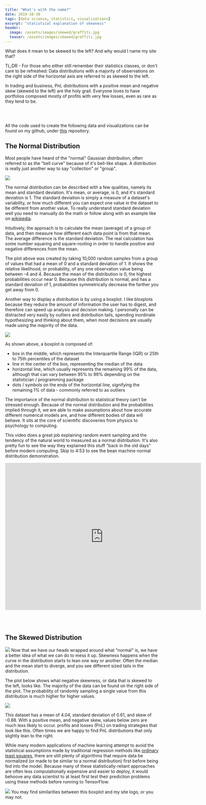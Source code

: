 ```yaml
---
title: "What's with the name?"
date: 2019-10-30
tags: [data science, statistics, visualizations]
excerpt: "statistical explanation of skewness"
header:
  image: /assets/images/skewed/graffiti.jpg
  teaser: /assets/images/skewed/graffiti.jpg
---
```


What does it mean to be skewed to the left? And why would I name my site that?

TL;DR - For those who either still remember their statistics classes, or don't
care to be refreshed: Data distributions with a majority of observations on the
right side of the horizontal axis are referred to as skewed to the left.

In trading and business, PnL distributions with a positive mean and negative skew
(skewed to the left) are the holy grail. Everyone loves to have portfolios
composed mostly of profits with very few losses, even as rare as they tend to be.

<br/><br/>

All the code used to create the following data and visualizations can be found on
my github, under [this](https://github.com/joe-cipolla/skewedtotheleft-explanation) repository.


## The Normal Distribution
Most people have heard of the "normal" Gaussian distribution, often referred to
as the "bell curve" because of it's bell-like shape. A distribution is really
just another way to say "collection" or "group".

<img src="{{ site.url }}{{ site.baseurl }}/assets/images/skewed/normal_distribution.png">

The normal distribution can be described with a few qualities, namely its mean
and standard deviation. It's mean, or average, is 0, and it's standard deviation is 1.
The standard deviation is simply a measure of a dataset's variability, or how
much different you can expect one value in the dataset to be different from another value.
To really understand standard deviation well you need to manually do the math or
follow along with an example like on [wikipedia](https://en.wikipedia.org/wiki/Standard_deviation).

Intuitively, the approach is to calculate the mean (average) of a group of data,
and then measure how different each data point is from that mean. The average difference
is the standard deviation. The real calculation has some number squaring and square-rooting
in order to handle positive and negative differences from the mean.

The plot above was created by taking 10,000 random samples from a group of values
that had a mean of 0 and a standard deviation of 1. It shows the relative likelihood,
or probability, of any one observation value being between -4 and 4. Because the
mean of the distribution is 0, the highest probabilities occur near 0. Because this
distribution is normal, and has a standard deviation of 1, probabilities symmetrically
decrease the farther you get away from 0.

Another way to display a distribution is by using a boxplot. I like bloxplots
because they reduce the amount of information the user has to digest, and therefore
can speed up analysis and decision making. I personally can be distracted very easily
by outliers and distribution tails, spending inordinate hypothesizing and thinking
about them, when most decisions are usually made using the majority of the data.

<img src="{{ site.url }}{{ site.baseurl }}/assets/images/skewed/annotated_box_plot.png">

As shown above, a boxplot is composed of:
- box in the middle, which represents the Interquartile Range (IQR) or 25th to 75th
percentiles of the dataset
- line in the center of the box, representing the median of the data
- horizontal line, which usually represents the remaining 99% of the data, although
that can vary between 95% to 99% depending on the statistician / programming package
- dots / symbols on the ends of the horizontal line, signifying the remaining 1% of
data - commonly referred to as outliers

The importance of the normal distribution to statistical theory can't be stressed enough.
Because of the normal distribution and the probabilities implied through it, we
are able to make assumptions about how accurate different numerical models are, and how
different bodies of data will behave. It sits at the core of scientific discoveries
from physics to psychology to computing.

This video does a great job explaining random event sampling and the tendency of
the natural world to measured as a normal distribution. It's also pretty fun to see
the way they explained this stuff "back in the old days" before modern computing. Skip to
4:53 to see the bean machine normal distribution demonstration.
<iframe title="vimeo-player" src="https://player.vimeo.com/video/351443264" width="640" height="480" frameborder="0" allowfullscreen></iframe>

<br/><br/>
## The Skewed Distribution
<img src="{{ site.url }}{{ site.baseurl }}/assets/images/skewed/pisa.png">
Now that we have our heads wrapped around what "normal" is, we have a better idea of
what we can do to mess it up. Skewness happens when the curve in the distribution
starts to lean one way or another. Often the median and the mean start to diverge,
and you see different sized tails in the distribution.

The plot below shows what negative skewness, or data that is skewed to the left,
looks like.  The majority of the data can be found on the right side of the plot.
The probability of randomly sampling a single value from this distribution is much
higher for higher values.

<img src="{{ site.url }}{{ site.baseurl }}/assets/images/skewed/left_skewed_distribution.png">

This dataset has a mean of 4.04, standard deviation of 0.61, and skew of -0.88. With
a positive mean, and negative skew, values below zero are much less likely to occur.
profits and losses (PnL) on trading strategies that look like this. Often times we
are happy to find PnL distributions that only slightly lean to the right.

While many modern applications of machine learning attempt to avoid the statistical assumptions
made by traditional regression methods like [ordinary least squares](https://en.wikipedia.org/wiki/Ordinary_least_squares), there are still plenty of algorithms that require data
be normalized (or made to be similar to a normal distribution) first before being fed into
the model. Because many of these statistically-reliant approaches are often less
computationally expensive and easier to deploy, it would behoove any data scientist to
at least first test their prediction problems using these methods before running to TensorFlow.

<img src="{{ site.url }}{{ site.baseurl }}/assets/images/skewed/left_skewed_boxplot.png">
You may find similarities between this boxplot and my site logo, or you may not.
